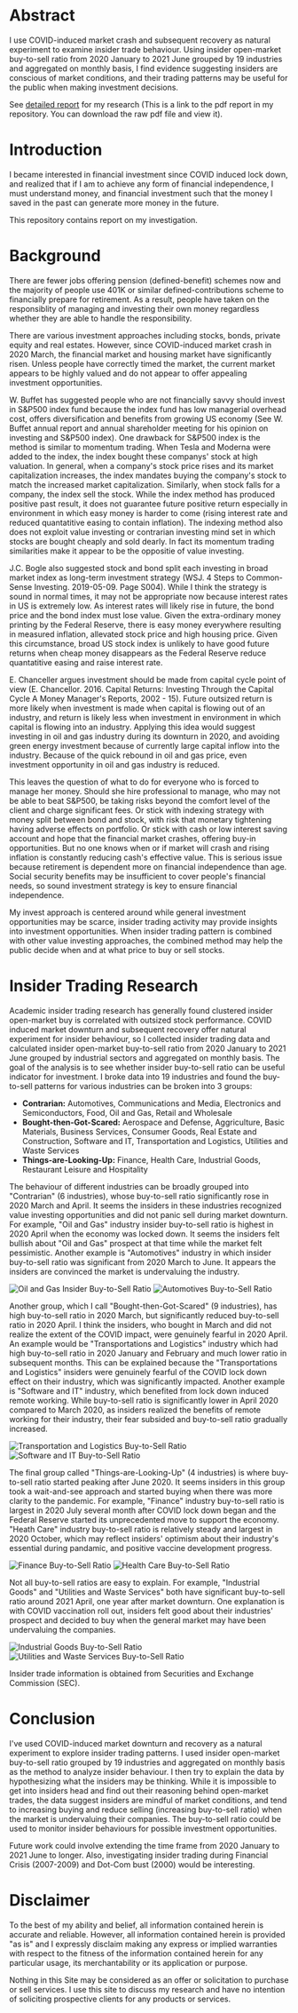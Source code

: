 Abstract
========
I use COVID-induced market crash and subsequent recovery as natural experiment to examine insider
trade behaviour.  Using insider open-market buy-to-sell ratio from 2020 January to 2021 June
grouped by 19 industries and aggregated on monthly basis, I find evidence suggesting insiders
are conscious of market conditions, and their trading patterns may be useful for the public
when making investment decisions.

See [detailed report](report/report.pdf) for my research
(This is a link to the pdf report in my repository.  You can download the raw pdf file and view it).

Introduction
========
I became interested in financial investment since COVID induced lock down, and realized that if I am
to achieve any form of financial independence, I must understand money, and financial investment
such that the money I saved in the past can generate more money in the future.

This repository contains report on my investigation.

Background
========
There are fewer jobs offering pension (defined-benefit) schemes now and the majority of people use 401K or
similar defined-contributions scheme to financially prepare for retirement.  As a result, people have
taken on the responsiblity of managing and investing their own money regardless
whether they are able to handle the responsibility.

There are various investment approaches including stocks, bonds,
private equity and real estates.
However, since COVID-induced market crash in 2020 March, the financial market and housing market have significantly risen.
Unless people have correctly timed the market, the current market appears to be highly valued and do not
appear to offer appealing investment opportunities.

W. Buffet has suggested people who are not financially
savvy should invest in S&P500 index fund because the index fund has low managerial overhead cost,
offers diversification and benefits from growing US economy
(See W. Buffet annual report and annual shareholder meeting for his opinion on investing and S&P500 index).
One drawback for S&P500 index is the method is similar to momentum trading.  When Tesla and Moderna were added
to the index, the index bought these companys' stock at high valuation.  In general, when a company's stock
price rises and its market capitalization increases, the index mandates buying the company's stock to match
the increased market capitalization.  Similarly, when stock falls for a company, the index sell the stock.
While the index method has produced positive past result, it does not guarantee future positive return
especially in environment in which easy money is harder to come (rising interest rate and reduced quantatitive easing
to contain inflation).  The indexing method also does not exploit value investing or contrarian investing mind set
in which stocks are bought cheaply and sold dearly.  In fact its momentum trading similarities make it appear
to be the oppositie of value investing.

J.C. Bogle also suggested stock and bond split each investing in broad market index as long-term investment strategy
(WSJ. 4 Steps to Common-Sense Investing.  2019-05-09. Page S004).  While I think the strategy is sound in normal
times, it may not be appropriate now because interest rates in US is extremely low.  As interest rates will likely
rise in future, the bond price and the bond index must lose value.  Given the extra-ordinary money printing by
the Federal Reserve, there is easy money everywhere resulting in measured inflation, allevated stock price
and high housing price.  Given this circumstance, broad US stock index is unlikely to have good future returns
when cheap money disappears as the Federal Reserve reduce quantatitive easing and raise interest rate.

E. Chanceller argues investment should be made from capital cycle point of view
(E. Chancellor. 2016. Capital Returns: Investing Through the Capital Cycle A Money Manager's Reports, 2002 - 15).
Future outsized return is more likely when investment is made when capital is flowing out of an industry,
and return is likely less when investment in environment in which capital is flowing into an industry.
Applying this idea would suggest investing in oil and gas industry during its downturn in 2020, and avoiding
green energy investment because of currently large capital inflow into the industry.
Because of the quick rebound in oil and gas price, even investment opportunity in oil and gas industry is reduced.

This leaves the question of what to do for everyone who is forced to manage her money.  Should she hire professional
to manage, who may not be able to beat S&P500, be taking risks beyond the comfort level of the client and charge
significant fees.  Or stick with indexing strategy with money split between bond and stock, with risk that monetary
tightening having adverse effects on portfolio.  Or stick with cash or low interest saving account and hope that
the financial market crashes, offering buy-in opportunities.  But no one knows when or if market will crash
and rising inflation is constantly reducing cash's effective value.
This is serious issue because retirement is dependent more on
financial independence than age.  Social security benefits
may be insufficient to cover people's financial needs,
so sound investment strategy is key to ensure financial independence.

My invest approach is centered around while general investment
opportunities may be scarce, insider trading activity
may provide insights into investment opportunities.  When insider
trading pattern is combined with other value investing approaches,
the combined method may help the public decide when and at what
price to buy or sell stocks.

Insider Trading Research
========
Academic insider trading research has generally found clustered insider open-market buy is correlated with outsized
stock performance.  COVID induced market downturn and subsequent recovery offer natural experiment for insider
behaviour, so I collected insider trading data and calculated insider open-market buy-to-sell ratio
from 2020 January to 2021 June grouped by industrial sectors and aggregated on monthly basis.
The goal of the analysis is to see whether insider buy-to-sell ratio can be useful indicator for investment.
I broke data into 19 industries and found the buy-to-sell patterns for various industries can be broken into 3 groups:

- **Contrarian:**
Automotives, Communications and Media, Electronics and Semiconductors, Food, Oil and Gas, Retail and Wholesale
- **Bought-then-Got-Scared:**
Aerospace and Defense, Aggriculture, Basic Materials, Business Services, Consumer Goods,
Real Estate and Construction, Software and IT, Transportation and Logistics, Utilities and Waste Services
- **Things-are-Looking-Up:**
Finance, Health Care, Industrial Goods, Restaurant Leisure and Hospitality

The behaviour of different industries can be broadly grouped into "Contrarian" (6 industries), whose buy-to-sell ratio
significantly rose in 2020 March and April.  It seems the insiders in these industries recognized value investing
opportunities and did not panic sell during market downturn.  For example, "Oil and Gas" industry insider
buy-to-sell ratio is highest in 2020 April when the economy was locked down.  It seems the insiders felt bullish
about "Oil and Gas" prospect at that time while the market felt pessimistic.  Another example is "Automotives" industry
in which insider buy-to-sell ratio was significant from 2020 March to June.  It appears the insiders are convinced
the market is undervaluing the industry.

![Oil and Gas Insider Buy-to-Sell Ratio](report/oil_gas_ratio.png "Oil and Gas Insider Buy-to-Sell Ratio")
![Automotives Buy-to-Sell Ratio](report/automotive_ratio.png "Automotives Insider Buy-to-Sell Ratio")

Another group, which I call "Bought-then-Got-Scared" (9 industries), has high buy-to-sell ratio in 2020 March, but
significantly reduced buy-to-sell ratio in 2020 April.  I think the insiders, who bought in March and did not
realize the extent of the COVID impact, were genuinely fearful in 2020 April.  An example would be "Transportations
and Logistics" industry which had high buy-to-sell ratio in 2020 January and February and much lower ratio in
subsequent months.  This can be explained because the "Transportations and Logistics" insiders were genuinely
fearful of the COVID lock down effect on their industry, which was significantly impacted.  Another example
is "Software and IT" industry, which benefited from lock down induced remote working.  While buy-to-sell ratio is
significantly lower in April 2020 compared to March 2020, as insiders realized the benefits of remote working
for their industry, their fear subsided and buy-to-sell ratio gradually increased.

![Transportation and Logistics Buy-to-Sell Ratio](report/transportation_logistics_ratio.png "Transportation and Logistics Insider Buy-to-Sell Ratio")
![Software and IT Buy-to-Sell Ratio](report/software_it_ratio.png "Software and IT Insider Buy-to-Sell Ratio")

The final group called "Things-are-Looking-Up" (4 industries) is where buy-to-sell ratio started peaking after June 2020.
It seems insiders in this group took a wait-and-see approach and started buying when there was more clarity to
the pandemic.  For example, "Finance" industry buy-to-sell ratio is largest in 2020 July several month after COVID
lock down began and the Federal Reserve started its unprecedented move to support the economy.  "Heath Care" industry
buy-to-sell ratio is relatively steady and largest in 2020 October, which may reflect insiders' optimism about
their industry's essential during pandamic, and positive vaccine development progress.

![Finance Buy-to-Sell Ratio](report/finance_ratio.png "Finance Insider Buy-to-Sell Ratio")
![Health Care Buy-to-Sell Ratio](report/health_care_ratio.png "Health Care Insider Buy-to-Sell Ratio")

Not all buy-to-sell ratios are easy to explain.  For example, "Industrial Goods" and "Utilities and Waste Services"
both have significant buy-to-sell ratio around 2021 April, one year after market downturn.  One explanation is
with COVID vaccination roll out, insiders felt good about their industries' prospect and decided to buy when the
general market may have been undervaluing the companies.

![Industrial Goods Buy-to-Sell Ratio](report/industrial_goods_ratio.png "Industrial Goods Buy-to-Sell Ratio")
![Utilities and Waste Services Buy-to-Sell Ratio](report/utilities_waste_services_ratio.png "Utilities and Waste Services Insider Buy-to-Sell Ratio")

Insider trade information is obtained from Securities and Exchange Commission (SEC).

Conclusion
========
I've used COVID-induced market downturn and recovery as a natural experiment to explore insider trading patterns.
I used insider open-market buy-to-sell ratio grouped by 19 industries and aggregated on monthly basis as the method
to analyze insider behaviour.  I then try to explain the data by hypothesizing what the insiders may be thinking.
While it is impossible to get into insiders head and find out their reasoning behind open-market trades, the data
suggest insiders are mindful of market conditions, and tend to increasing buying and reduce selling (increasing
buy-to-sell ratio) when the market is undervaluing their companies.  The buy-to-sell ratio could be used to
monitor insider behaviours for possible investment opportunities.

Future work could involve extending the time frame from 2020 January to 2021 June to longer.  Also, investigating
insider trading during Financial Crisis (2007-2009) and Dot-Com bust (2000) would be interesting.

Disclaimer
========
To the best of my ability and belief, all information contained herein is accurate and reliable.
However, all information contained herein is provided "as is" and I expressly disclaim making
any express or implied warranties with respect to the fitness of the information contained herein
for any particular usage, its merchantability or its application or purpose.

Nothing in this Site may be considered as an offer or solicitation to purchase or sell services.
I use this site to discuss my research and have no intention of soliciting prospective clients
for any products or services.
